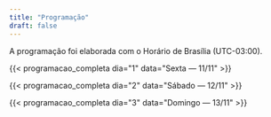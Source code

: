 ```yaml
---
title: "Programação"
draft: false
---
```


A programação foi elaborada com o Horário de Brasília (UTC-03:00).

{{< programacao_completa dia="1" data="Sexta — 11/11" >}}

{{< programacao_completa dia="2" data="Sábado — 12/11" >}}

{{< programacao_completa dia="3" data="Domingo — 13/11" >}}
